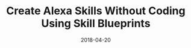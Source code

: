 ---
date: 2018-04-20
title: Create Alexa Skills Without Coding Using Skill Blueprints
video_id: Fuwgy98LZdA
description: Alexa Skill Blueprints allow you to build skills without coding.
categories:
  - Amazon-Alexa
resources:
  - name: Source code
    link: https://github.com/skilltemplates/
  - name: Dabble Lab
    link: https://dabblelab.com
type: Video
set: 
set_order: 56
---